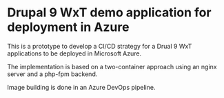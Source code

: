 # Drupal 9 WxT demo application for deployment in Azure

This is a prototype to develop a CI/CD strategy for a Drual 9 WxT applications to be deployed in Microsoft Azure.

The implementation is based on a two-container approach using an nginx server and a php-fpm backend.

Image building is done in an Azure DevOps pipeline.
